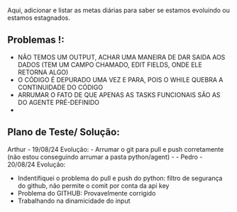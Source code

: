 Aqui, adicionar e listar as metas diárias para saber se estamos evoluindo ou estamos estagnados.

## Problemas !: 
- NÃO TEMOS UM OUTPUT, ACHAR UMA MANEIRA DE DAR SAIDA AOS DADOS (TEM UM CAMPO CHAMADO, EDIT FIELDS, ONDE ELE RETORNA ALGO)
- O CÓDIGO É DEPURADO UMA VEZ E PARA, POIS O WHILE QUEBRA A CONTINUIDADE DO CÓDIGO
- ARRUMAR O FATO DE QUE APENAS AS TASKS FUNCIONAIS SÃO AS DO AGENTE PRÉ-DEFINIDO
- 


## Plano de Teste/ Solução:




Arthur - 19/08/24
  Evolução:
    - Arrumar o git para pull e push corretamente (não estou conseguindo arrumar a pasta python/agent)
    - 
    -
Pedro - 20/08/24
  Evolução:
   - Indentifiquei o problema do pull e push do python: filtro de segurança do github, não permite o comit por conta da api key
   - Problema do GITHUB: Provavelmente corrigido
   - Trabalhando na dinamicidade do input